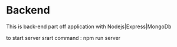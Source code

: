 # Backend

This is back-end part off application with Nodejs|Express|MongoDb

to start server srart command : 
    npm run server 
